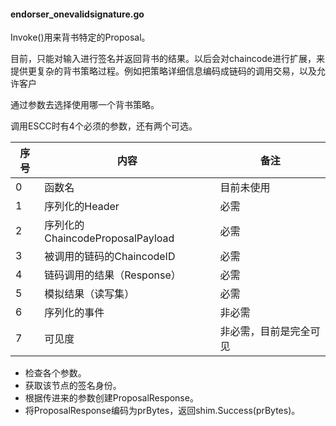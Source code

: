 #### endorser_onevalidsignature.go

Invoke\(\)用来背书特定的Proposal。

目前，只能对输入进行签名并返回背书的结果。以后会对chaincode进行扩展，来提供更复杂的背书策略过程。例如把策略详细信息编码成链码的调用交易，以及允许客户

通过参数去选择使用哪一个背书策略。

调用ESCC时有4个必须的参数，还有两个可选。

| 序号 | 内容 | 备注 |
| --- | --- | --- |
| 0 | 函数名 | 目前未使用 |
| 1 | 序列化的Header | 必需 |
| 2 | 序列化的ChaincodeProposalPayload | 必需 |
| 3 | 被调用的链码的ChaincodeID | 必需 |
| 4 | 链码调用的结果（Response） | 必需 |
| 5 | 模拟结果（读写集）| 必需 |
| 6 | 序列化的事件 | 非必需 |
| 7 | 可见度 | 非必需，目前是完全可见 |

* 检查各个参数。
* 获取该节点的签名身份。
* 根据传进来的参数创建ProposalResponse。
* 将ProposalResponse编码为prBytes，返回shim.Success(prBytes)。
